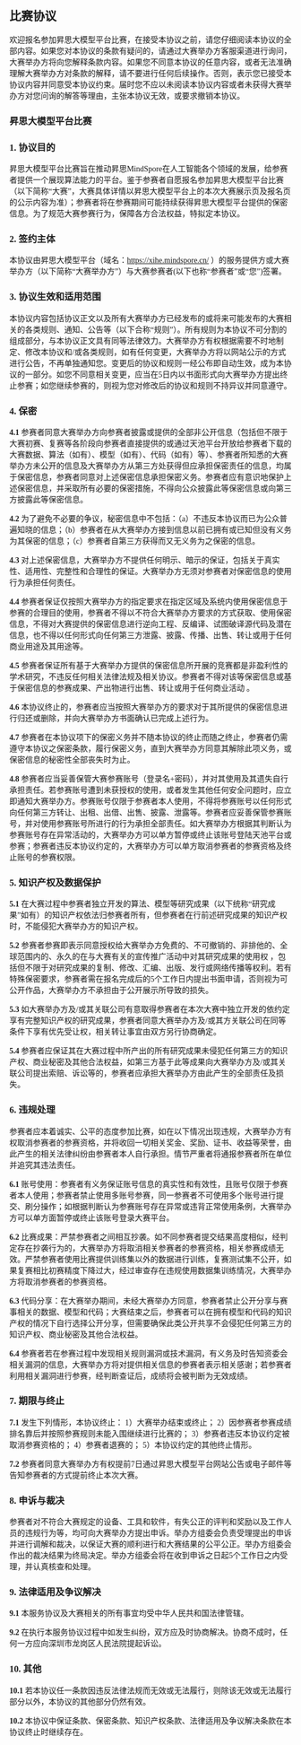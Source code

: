 <font face="微软雅黑">

## 比赛协议

欢迎报名参加昇思大模型平台比赛，在接受本协议之前，请您仔细阅读本协议的全部内容。如果您对本协议的条款有疑问的，请通过大赛举办方客服渠道进行询问，大赛举办方将向您解释条款内容。如果您不同意本协议的任意内容，或者无法准确理解大赛举办方对条款的解释，请不要进行任何后续操作。否则，表示您已接受本协议内容并同意受本协议约束。届时您不应以未阅读本协议内容或者未获得大赛举办方对您问询的解答等理由，主张本协议无效，或要求撤销本协议。

### 昇思大模型平台比赛
### 1. 协议目的
昇思大模型平台比赛旨在推动昇思MindSpore在人工智能各个领域的发展，给参赛者提供一个展现算法能力的平台。鉴于参赛者自愿报名参加昇思大模型平台比赛（以下简称“大赛”，大赛具体详情以昇思大模型平台上的本次大赛展示页及报名页的公示内容为准）；参赛者将在参赛期间可能持续获得昇思大模型平台提供的保密信息。为了规范大赛参赛行为，保障各方合法权益，特拟定本协议。

### 2. 签约主体
本协议由昇思大模型平台（域名：https://xihe.mindspore.cn/ ）的服务提供方或大赛举办方（以下简称“大赛举办方”）与大赛参赛者(以下也称“参赛者”或“您”)签署。

### 3. 协议生效和适用范围
本协议内容包括协议正文以及所有大赛举办方已经发布的或将来可能发布的大赛相关的各类规则、通知、公告等（以下合称“规则”）。所有规则为本协议不可分割的组成部分，与本协议正文具有同等法律效力。大赛举办方有权根据需要不时地制定、修改本协议和/或各类规则，如有任何变更，大赛举办方将以网站公示的方式进行公告，不再单独通知您。变更后的协议和规则一经公布即自动生效，成为本协议的一部分。如您不同意相关变更，应当在5日内以书面形式向大赛举办方提出终止参赛；如您继续参赛的，则视为您对修改后的协议和规则不持异议并同意遵守。

### 4. 保密
**4.1** 参赛者同意大赛举办方向参赛者披露或提供的全部非公开信息（包括但不限于大赛初赛、复赛等各阶段向参赛者直接提供的或通过天池平台开放给参赛者下载的大赛数据、算法（如有）、模型（如有）、代码（如有）等）、参赛者所知悉的大赛举办方未公开的信息及大赛举办方从第三方处获得但应承担保密责任的信息，均属于保密信息，参赛者同意对上述保密信息承担保密义务。参赛者应有意识地保护上述保密信息，并采取所有必要的保密措施，不得向公众披露此等保密信息或向第三方披露此等保密信息。

**4.2** 为了避免不必要的争议，秘密信息中不包括：（a）不违反本协议而已为公众普遍知晓的信息；（b）参赛者在从大赛举办方接到信息以前已拥有或已知但没有义务为其保密的信息；（c）参赛者自第三方获得而又无义务为之保密的信息。

**4.3** 对上述保密信息，大赛举办方不提供任何明示、暗示的保证，包括关于真实性、适用性、完整性和合理性的保证。大赛举办方无须对参赛者对保密信息的使用行为承担任何责任。

**4.4** 参赛者保证仅按照大赛举办方的指定要求在指定区域及系统内使用保密信息于参赛的合理目的使用，参赛者不得以不符合大赛举办方要求的方式获取、使用保密信息，不得对大赛提供的保密信息进行逆向工程、反编译、试图破译源代码及潜在信息，也不得以任何形式向任何第三方泄露、披露、传播、出售、转让或用于任何商业用途及其用途等。

**4.5**  参赛者保证所有基于大赛举办方提供的保密信息所开展的竞赛都是非盈利性的学术研究，不违反任何相关法律法规及相关协议。参赛者不得对该等保密信息或基于保密信息的参赛成果、产出物进行出售、转让或用于任何商业活动 。

**4.6** 本协议终止的，参赛者应当按照大赛举办方的要求对于其所提供的保密信息进行归还或删除，并向大赛举办方书面确认已完成上述行为。

**4.7** 参赛者在本协议项下的保密义务并不随本协议的终止而随之终止，参赛者仍需遵守本协议之保密条款，履行保密义务，直到大赛举办方同意其解除此项义务，或保密信息的秘密性全部丧失时为止。

**4.8** 参赛者应当妥善保管大赛参赛账号（登录名+密码），并对其使用及其遗失自行承担责任。若参赛账号遭到未获授权的使用，或者发生其他任何安全问题时，应立即通知大赛举办方。参赛账号仅限于参赛者本人使用，不得将参赛账号以任何形式向任何第三方转让、出租、出借、出售、披露、泄露等。参赛者应妥善保管参赛账号，并对使用参赛账号所进行的行为承担全部责任。如大赛举办方根据其判断认为参赛账号存在异常活动的，大赛举办方可以单方暂停或终止该账号登陆天池平台或参赛；参赛者违反本协议约定的，大赛举办方可以单方取消参赛者的参赛资格及终止账号的参赛权限。

### 5. 知识产权及数据保护
**5.1** 在大赛过程中参赛者独立开发的算法、模型等研究成果（以下统称“研究成果”如有）的知识产权依法归参赛者所有，但参赛者在行前述研究成果的知识产权时，不能侵犯大赛举办方的知识产权。

**5.2** 参赛者参赛即表示同意授权给大赛举办方免费的、不可撤销的、非排他的、全球范围内的、永久的在与大赛有关的宣传推广活动中对其研究成果的使用权 ，包括但不限于对研究成果的复制、修改、汇编、出版、发行或网络传播等权利。若有特殊保密要求，参赛者需在报名完成后的5个工作日内提出书面申请，否则视为可公开作品，大赛举办方不承担由于公开展示所导致的损失。

**5.3** 如大赛举办方及/或其关联公司有意取得参赛者在本次大赛中独立开发的依约定享有完整知识产权的研究成果，参赛者同意大赛举办方及/或其方关联公司在同等条件下享有优先受让权，相关转让事宜由双方另行协商确定。

**5.4** 参赛者应保证其在大赛过程中所产出的所有研究成果未侵犯任何第三方的知识产权、商业秘密及其他合法权益，如第三方基于此等成果向大赛举办方及/或其关联公司提出索赔、诉讼等的，参赛者应承担大赛举办方由此产生的全部责任及损失。

### 6. 违规处理
参赛者应本着诚实、公平的态度参加比赛，如在以下情况出现违规，大赛举办方有权取消参赛者的参赛资格，并将收回一切相关奖金、奖励、证书、收益等荣誉，由此产生的相关法律纠纷由参赛者本人自行承担。情节严重者将通报参赛者所在单位并追究其违法责任。

**6.1** 账号使用：参赛者有义务保证账号信息的真实性和有效性，且账号仅限于参赛者本人使用；参赛者禁止使用多账号参赛，同一参赛者不可使用多个账号进行提交、刷分操作；如根据判断认为参赛账号存在异常或违背正常使用条例，大赛举办方可以单方面暂停或终止该账号登录大赛平台。

**6.2** 比赛成果：严禁参赛者之间相互抄袭。如不同参赛者提交结果高度相似，经判定存在抄袭行为的，大赛举办方将取消相关参赛者的参赛资格，相关参赛成绩无效。严禁参赛者使用比赛提供训练集以外的数据进行训练，复赛测试集不公开，如果复赛相比初赛精度下降过大，经过审查存在违规使用数据集训练情况，大赛举办方将取消参赛者的参赛资格。

**6.3** 代码分享：在大赛举办期间，未经大赛举办方同意，参赛者禁止公开分享与赛事相关的数据、模型和代码；大赛结束之后，参赛者可以在拥有模型和代码的知识产权的情况下自行选择公开分享，但需要确保此类公开共享不会侵犯任何第三方的知识产权、商业秘密及其他合法权益。

**6.4** 参赛者若在参赛过程中发现相关规则漏洞或技术漏洞，有义务及时告知资委会相关漏洞的信息，大赛举办方将对提供相关信息的参赛者表示相关感谢；若参赛者利用相关漏洞进行参赛，经判断查证后，成绩将会被判断为无效成绩。

### 7. 期限与终止

**7.1** 发生下列情形，本协议终止：
1）大赛举办结束或终止；
2）因参赛者参赛成绩排名靠后并按照参赛规则未能入围继续进行比赛的；
3）参赛者违反本协议约定被取消参赛资格的；
4）参赛者退赛的；
5）本协议约定的其他终止情形。

**7.2** 参赛者同意大赛举办方有权提前7日通过昇思大模型平台网站公告或电子邮件等告知参赛者的方式提前终止本次大赛。

### 8. 申诉与裁决
参赛者对不符合大赛规定的设备、工具和软件，有失公正的评判和奖励以及工作人员的违规行为等，均可向大赛举办方提出申诉。举办方组委会负责受理提出的申诉并进行调解和裁决，以保证大赛的顺利进行和大赛结果的公平公正。举办方组委会作出的裁决结果为终局决定。举办方组委会将在收到申诉之日起5个工作日之内受理，并认真核查和处理。

### 9. 法律适用及争议解决
**9.1** 本服务协议及大赛相关的所有事宜均受中华人民共和国法律管辖。

**9.2** 在执行本服务协议过程中如发生纠纷，双方应及时协商解决。协商不成时，任何一方应向深圳市龙岗区人民法院提起诉讼。

### 10. 其他

**10.1** 若本协议任一条款因违反法律法规而无效或无法履行，则除该无效或无法履行部分以外，本协议的其他部分仍然有效。

**10.2** 本协议中保证条款、保密条款、知识产权条款、法律适用及争议解决条款在本协议终止时继续存在。

</font>